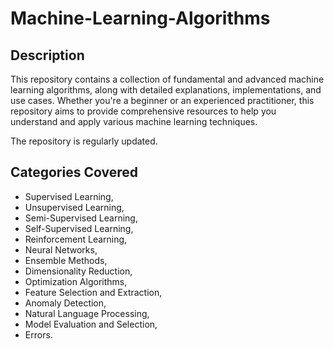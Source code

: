 # Machine-Learning-Algorithms
## Description
This repository contains a collection of fundamental and advanced machine learning algorithms, along with detailed explanations, implementations, and use cases. Whether you're a beginner or an experienced practitioner, this repository aims to provide comprehensive resources to help you understand and apply various machine learning techniques.

The repository is regularly updated.

## Categories Covered
* Supervised Learning,
* Unsupervised Learning,
* Semi-Supervised Learning,
* Self-Supervised Learning,
* Reinforcement Learning,
* Neural Networks,
* Ensemble Methods,
* Dimensionality Reduction,
* Optimization Algorithms,
* Feature Selection and Extraction,
* Anomaly Detection,
* Natural Language Processing,
* Model Evaluation and Selection,
* Errors.
